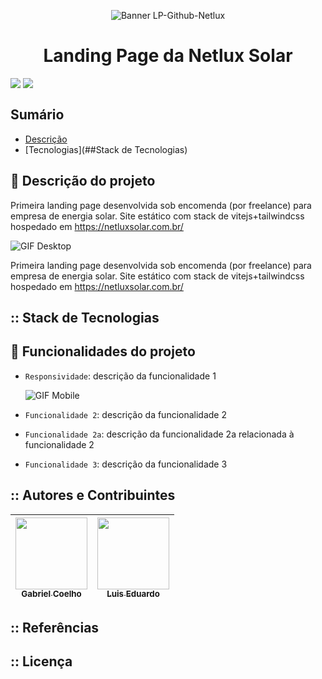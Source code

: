 <div align="center">

  ![Banner LP-Github-Netlux](https://user-images.githubusercontent.com/103870268/216784621-983371d9-6ac6-438c-b25f-bc41e4fd2938.png)
  
  <h1> Landing Page da Netlux Solar </h1>

</div>


<div>

  <img align=top src=https://img.shields.io/badge/Status-Conclu%C3%ADdo-success>

  <img align=top src=https://img.shields.io/badge/Deploy-10%2F01%2F2023-yellowgreen>

</div>

## Sumário

  * [Descrição](##-:page_facing_up:-Descrição-do-projeto)
  * [Tecnologias](##Stack de Tecnologias)


## :page_facing_up: Descrição do projeto

Primeira landing page desenvolvida sob encomenda (por freelance) para empresa de energia solar. Site estático com stack de vitejs+tailwindcss hospedado em https://netluxsolar.com.br/ 

![GIF Desktop](https://user-images.githubusercontent.com/103870268/216788609-ad12f4e9-9b39-48c3-b61a-00f60a5b0b76.gif)

Primeira landing page desenvolvida sob encomenda (por freelance) para empresa de energia solar. Site estático com stack de vitejs+tailwindcss hospedado em https://netluxsolar.com.br/ 


## :: Stack de Tecnologias

  


## :hammer: Funcionalidades do projeto

- `Responsividade`: descrição da funcionalidade 1

  ![GIF Mobile](https://user-images.githubusercontent.com/103870268/216789189-9adf3364-c65c-4a5b-bad7-e494ba78db24.gif)

- `Funcionalidade 2`: descrição da funcionalidade 2
- `Funcionalidade 2a`: descrição da funcionalidade 2a relacionada à funcionalidade 2
- `Funcionalidade 3`: descrição da funcionalidade 3


## :: Autores e Contribuintes

  | [<img src="https://avatars.githubusercontent.com/u/103870268?v=4" width=115><br><sub>Gabriel Coelho</sub>](https://github.com/gabrielfmcoelho) | [<img src="https://avatars.githubusercontent.com/u/102627134?v=4" width=115><br><sub>Luis Eduardo</sub>](https://github.com/luiseduardoalencar) |  
  | :---: | :---: |


## :: Referências




## :: Licença

